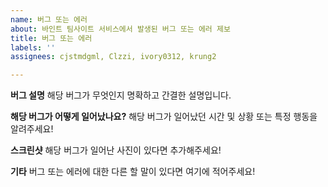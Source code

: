 ```yaml
---
name: 버그 또는 에러
about: 바인트 팀사이트 서비스에서 발생된 버그 또는 에러 제보
title: 버그 또는 에러
labels: ''
assignees: cjstmdgml, Clzzi, ivory0312, krung2

---
```


**버그 설명**
해당 버그가 무엇인지 명확하고 간결한 설명입니다.

**해당 버그가 어떻게 일어났나요?**
해당 버그가 일어났던 시간 및 상황 또는 특정 행동을 알려주세요!

**스크린샷**
해당 버그가 일어난 사진이 있다면 추가해주세요!

**기타**
버그 또는 에러에 대한 다른 할 말이 있다면 여기에 적어주세요!
